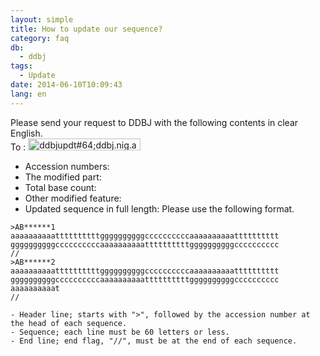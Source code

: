```yaml
---
layout: simple
title: How to update our sequence?
category: faq
db:
  - ddbj
tags: 
  - Update
date: 2014-06-10T10:09:43
lang: en
---
```


Please send your request to DDBJ with the following contents in clear English.    
To : <img src="{{ site.baseurl }}/assets/images/news/ad_updt.gif" alt="ddbjupdt#64;ddbj.nig.ac.jp" title="ad_updt" width="180" height="19" class="alignnone size-full wp-image-1298">
- Accession numbers:
- The modified part:
- Total base count:
- Other modified feature:
- Updated sequence in full length: Please use the following format.
```
>AB******1
aaaaaaaaaattttttttttggggggggggccccccccccaaaaaaaaaatttttttttt
ggggggggggccccccccccaaaaaaaaaattttttttttggggggggggcccccccccc
//
>AB******2
aaaaaaaaaattttttttttggggggggggccccccccccaaaaaaaaaatttttttttt
ggggggggggccccccccccaaaaaaaaaattttttttttggggggggggcccccccccc
aaaaaaaaaat
//
```
    - Header line; starts with ">", followed by the accession number at the head of each sequence. 
    - Sequence; each line must be 60 letters or less. 
    - End line; end flag, "//", must be at the end of each sequence. 
